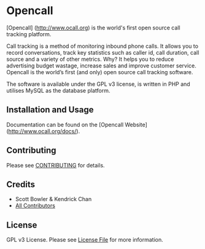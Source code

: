# Opencall

[Opencall] (http://www.ocall.org) is the world's first open source call tracking platform.

Call tracking is a method of monitoring inbound phone calls. It allows you to record conversations, 
track key statistics such as caller id, call duration, call source and a variety of other metrics. 
Why? It helps you to reduce advertising budget wastage, increase sales and improve customer service. 
Opencall is the world’s first (and only) open source call tracking software. 

The software is available under the GPL v3 license, is written in PHP and utilises MySQL as 
the database platform.


## Installation and Usage

Documentation can be found on the [Opencall Website] (http://www.ocall.org/docs/).


## Contributing

Please see [CONTRIBUTING](http://www.ocall.org/get-involved/) for details.


## Credits

- Scott Bowler & Kendrick Chan
- [All Contributors](https://github.com/calltrackingasia/opencall/contributors)


## License

GPL v3 License. Please see [License File](LICENSE) for more information.
